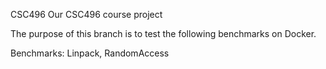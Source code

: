 

CSC496 Our CSC496 course project

The purpose of this branch is to test the following benchmarks on Docker.

Benchmarks: Linpack, RandomAccess
